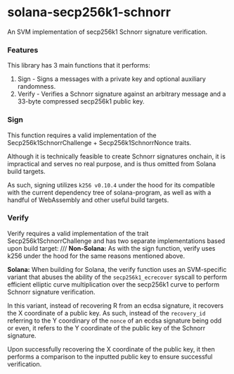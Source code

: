 # solana-secp256k1-schnorr

An SVM implementation of secp256k1 Schnorr signature verification.

### Features

This library has 3 main functions that it performs:

1. Sign - Signs a messages with a private key and optional auxiliary randomness.
2. Verify - Verifies a Schnorr signature against an arbitrary message and a 33-byte compressed secp256k1 public key.

### Sign
This function requires a valid implementation of the Secp256k1SchnorrChallenge + Secp256k1SchnorrNonce traits.

Although it is technically feasible to create Schnorr signatures onchain, it is impractical and serves no real purpose, and is thus omitted from Solana build targets.

As such, signing utilizes `k256 v0.10.4` under the hood for its compatible with the current dependency tree of solana-program, as well as with a handful of WebAssembly and other useful build targets.

### Verify
Verify requires a valid implementation of the trait Secp256k1SchnorrChallenge and has two separate implementations based upon build target:
///
**Non-Solana:** As with the sign function, verify uses k256 under the hood for the same reasons mentioned above. 

**Solana:** When building for Solana, the verify function uses an SVM-specific variant that abuses the ability of the `secp256k1_ecrecover` syscall to perform efficient elliptic curve multiplication over the secp256k1 curve to perform Schnorr signature verification.

In this variant, instead of recovering R from an ecdsa signature, it recovers the X coordinate of a public key. As such, instead of the `recovery_id` referring to the Y coordinary of the `nonce` of an ecdsa signature being odd or even, it refers to the Y coordinate of the public key of the Schnorr signature.

Upon successfully recovering the X coordinate of the public key, it then performs a comparison to the inputted public key to ensure successful verification.
